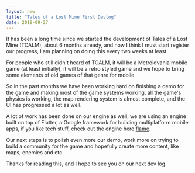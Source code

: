 ```yaml
---
layout: new 
title: "Tales of a Lost Mine First Devlog"
date: 2018-09-27
---
```


It has been a long time since we started the development of Tales of a Lost Mine (TOALM), about 6 months already, and now I think I must start register our progress, I am planning on doing this every two weeks at least.

For people who still didn't heard of TOALM, it will be a Metroidvania mobile game (at least initially), it will be a retro styled game and we hope to bring some elements of old games of that genre for mobile.

So in the past months we have been working hard on finishing a demo for the game and making most of the game systems working, all the game's physics is working, the map rendering system is almost complete, and the UI has progressed a lot as well.

A lot of work has been done on our engine as well, we are using an engine built on top of Flutter, a Google framework for building multiplatform mobile apps, if you like tech stuff, check out the engine here [flame](https://github.com/luanpotter/flame).

Our next steps is to polish even more our demo, work more on trying to build a community for the game and hopefully create more content, like maps, enemies and etc.

Thanks for reading this, and I hope to see you on our next dev log.
